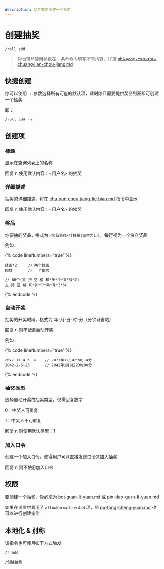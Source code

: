 ```yaml
---
description: 交互式地创建一个抽奖
---
```


# 创建抽奖

```
/roll add
```

> 你也可以使用参数在一条命令内填写所有内容，详见 [shi-yong-can-shu-chuang-jian-chou-jiang.md](../gao-ji/shi-yong-can-shu-chuang-jian-chou-jiang.md "mention")

## 快捷创建

你可以使用 `-n` 参数选择所有可能的默认项，此时你只需要提供奖品列表即可创建一个抽奖

即：

```
/roll add -n
```

## 创建项

### 标题

显示在查询列表上的名称

回复 n 使用默认内容：<用户名> 的抽奖

### 详细描述

抽奖的详细描述，将在 [cha-xun-chou-jiang-lie-biao.md](cha-xun-chou-jiang-lie-biao.md "mention") 指令中显示

回复 n 使用默认内容：<用户名> 的抽奖

### 奖品

你要抽的奖品，格式为 `<奖品名称>*[数量(留空为1)]`，每行视为一个独立奖品

例如：

{% code lineNumbers="true" %}
```
挂画*2     // 两个挂画
抱枕       // 一个抱枕

// 66个[支 持 空 格 和*多*个*乘*号*2]
支 持 空 格 和*多*个*乘*号*2*66
```
{% endcode %}

### 自动开奖

抽奖的开奖时间，格式为 年-月-日-时-分（分钟可省略）

回复 n 则不使用自动开奖

例如：

{% code lineNumbers="true" %}
```
2077-11-4-5-14    // 2077年11月4日5时14分
2042-2-6-23       // 2042年2月6日23时00分
```
{% endcode %}

### 抽奖类型

选择自动开奖的抽奖类型，仅需回复数字

0：中奖人可重复

1：中奖人不可重复

回复 n 则使用默认类型：1

### 加入口令

创建一个加入口令，使得用户可以直接发送口令来加入抽奖

回复 n 则不使用加入口令

## 权限

要创建一个抽奖，你必须为 [bot-guan-li-yuan.md](../quan-xian/bot-guan-li-yuan.md "mention") 或 [pin-dao-guan-li-yuan.md](../quan-xian/pin-dao-guan-li-yuan.md "mention")

如果在设置中启用了 `allowNormalUserAdd` 项，则 [pu-tong-cheng-yuan.md](../quan-xian/pu-tong-cheng-yuan.md "mention") 也可以进行创建操作

## 本地化 & 别称

该指令也可使用如下方式触发

```
/r add

/创建抽奖
```


